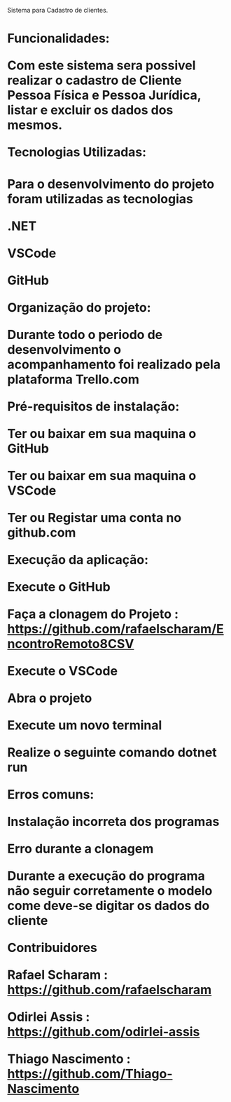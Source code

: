 Sistema para Cadastro de clientes.<h1>


Funcionalidades:

Com este sistema sera possivel realizar o cadastro de Cliente Pessoa Física e Pessoa Jurídica, listar e excluir os dados dos mesmos.



Tecnologias Utilizadas:<h1>

Para o desenvolvimento do projeto foram utilizadas as tecnologias 

.NET

VSCode

GitHub



Organização do projeto:

Durante todo o periodo de desenvolvimento o acompanhamento foi realizado pela plataforma Trello.com



Pré-requisitos de instalação:

Ter ou baixar em sua maquina o GitHub

Ter ou baixar em sua maquina o VSCode

Ter ou Registar uma conta no github.com



Execução da aplicação:

Execute o GitHub

Faça a clonagem do Projeto : https://github.com/rafaelscharam/EncontroRemoto8CSV

Execute o VSCode

Abra o projeto

Execute um novo terminal 

Realize o seguinte comando dotnet run



Erros comuns:

Instalação incorreta dos programas

Erro durante a clonagem

Durante a execução do programa não seguir corretamente o modelo come deve-se digitar os dados do cliente



Contribuidores

Rafael Scharam : https://github.com/rafaelscharam 

Odirlei Assis : https://github.com/odirlei-assis

Thiago Nascimento : https://github.com/Thiago-Nascimento
